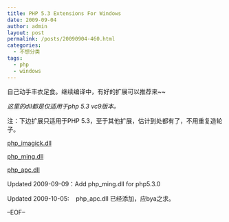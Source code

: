 ```yaml
---
title: PHP 5.3 Extensions For Windows
date: 2009-09-04
author: admin
layout: post
permalink: /posts/20090904-460.html
categories:
  - 不想分类
tags:
  - php
  - windows
---
```

自己动手丰衣足食。继续编译中，有好的扩展可以推荐来~~

*这里的dll都是仅适用于php 5.3 vc9版本。*

注：下边扩展只适用于PHP 5.3，至于其他扩展，估计到处都有了，不用重复造轮子。

[php_imagick.dll][1]

[php_ming.dll][2]

[php_apc.dll][3]

Updated 2009-09-09：Add php_ming.dll for php5.3.0

Updated 2009-10-05:    php_apc.dll 已经添加，应bya之求。

&#8211;EOF&#8211;

 [1]: /uploads/2009/09/php_imagick.dll
 [2]: /uploads/2009/09/php_ming.dll
 [3]: /uploads/2009/09/php_apc.dll
